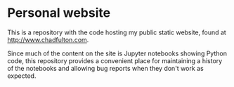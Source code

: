 # Personal website

This is a repository with the code hosting my public static website, found
at http://www.chadfulton.com.

Since much of the content on the site is Jupyter notebooks showing Python code,
this repository provides a convenient place for maintaining a history of the
notebooks and allowing bug reports when they don't work as expected.